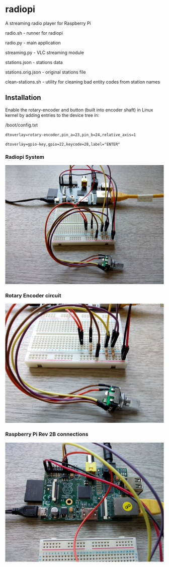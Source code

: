 # radiopi
A streaming radio player for Raspberry Pi

radio.sh - runner for radiopi

radio.py - main application

streaming.py - VLC streaming module

stations.json - stations data

stations.orig.json - original stations file

clean-stations.sh - utility for cleaning bad entity codes from station names


## Installation
Enable the rotary-encoder and button (built into encoder shaft) in Linux
kernel by adding entries to the device tree in: 

/boot/config.txt

```#enable rotary encoder
dtoverlay=rotary-encoder,pin_a=23,pin_b=24,relative_axis=1
```

```#enable button
dtoverlay=gpio-key,gpio=22,keycode=28,label="ENTER"
```

### Radiopi System
![Radiopi System](img/radiopi-1.jpg)

### Rotary Encoder circuit
![Rotary Encoder circuit](img/radiopi-2.jpg)

### Raspberry Pi Rev 2B connections
![Raspberry Pi Rev 2B connections](img/radiopi-3.jpg)

